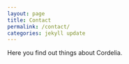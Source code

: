 ```yaml
---
layout: page
title: Contact
permalink: /contact/
categories: jekyll update
---
```

Here you find out things about Cordelia.
